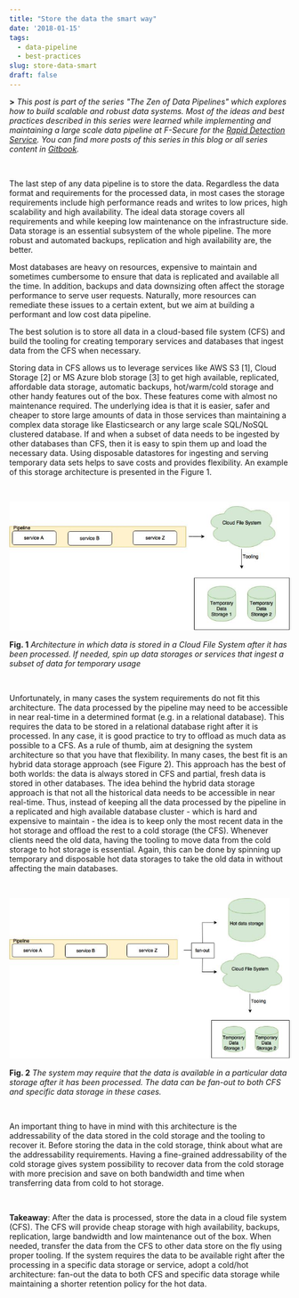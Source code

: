 ```yaml
---
title: "Store the data the smart way"
date: '2018-01-15'
tags:
  - data-pipeline
  - best-practices
slug: store-data-smart
draft: false
---
```


**>** *This post is part of the series "The Zen of Data Pipelines" which explores how to build scalable and robust data systems. Most of the ideas and best practices described in this series were learned while implementing and maintaining a large scale data pipeline at F-Secure for the [Rapid Detection Service](https://www.f-secure.com/en/web/business_global/rapid-detection-service). You can find more posts of this series in this blog or all series content in [Gitbook](https://www.gitbook.com/book/gpestana/the-zen-of-data-pipelines/details).*

<br>

The last step of any data pipeline is to store the data. Regardless the data format and requirements for the processed data, in most cases the storage requirements include high performance reads and writes to low prices, high scalability and high availability. The ideal data storage covers all requirements and while keeping low maintenance on the infrastructure side. Data storage is an essential subsystem of the whole pipeline. The more robust and automated backups, replication and high availability are, the better.

Most databases are heavy on resources, expensive to maintain and sometimes cumbersome to ensure that data is replicated and available all the time. In addition, backups and data downsizing often affect the storage performance to serve user requests. Naturally, more resources can remediate these issues to a certain extent, but we aim at building a performant and low cost data pipeline.

The best solution is to store all data in a cloud-based file system (CFS) and build the tooling for creating temporary services and databases that ingest data from the CFS when necessary.

Storing data in CFS allows us to leverage services like AWS S3 [1], Cloud Storage [2] or MS Azure blob storage [3] to get high available, replicated, affordable data storage, automatic backups, hot/warm/cold storage and other handy features out of the box. These features come with almost no maintenance required. The underlying idea is that it is easier, safer and cheaper to store large amounts of data in those services than maintaining a complex data storage like Elasticsearch or any large scale SQL/NoSQL clustered database. If and when a subset of data needs to be ingested by other databases than CFS, then it is easy to spin them up and load the necessary data. Using disposable datastores for ingesting and serving temporary data sets helps to save costs and provides flexibility. An example of this storage architecture is presented in the Figure 1.

<br>

![CFS architecture](https://raw.githubusercontent.com/gpestana/gpestana.github.io/master/static/data-fig1.jpg)

**Fig. 1** *Architecture in which data is stored in a Cloud File System after it has been processed. If needed, spin up data storages or services that ingest a subset of data for temporary usage*

<br>

Unfortunately, in many cases the system requirements do not fit this architecture. The data processed by the pipeline may need to be accessible in near real-time in a determined format (e.g. in a relational database). This requires the data to be stored in a relational database right after it is processed. In any case, it is good practice to try to offload as much data as possible to a CFS. As a rule of thumb, aim at designing the system architecture so that you have that flexibility. In many cases, the best fit is an hybrid data storage approach (see Figure 2). This approach has the best of both worlds: the data is always stored in CFS and partial, fresh data is stored in other databases. The idea behind the hybrid data storage approach is that not all the historical data needs to be accessible in near real-time. Thus, instead of keeping all the data processed by the pipeline in a replicated and high available database cluster - which is hard and expensive to maintain - the idea is to keep only the most recent data in the hot storage and offload the rest to a cold storage (the CFS). Whenever clients need the old data, having the tooling to move data from the cold storage to hot storage is essential. Again, this can be done by spinning up temporary and disposable hot data storages to take the old data in without affecting the main databases. 

<br>

![CFS architecture and external services](https://raw.githubusercontent.com/gpestana/gpestana.github.io/master/static/data-fig2.jpg)

**Fig. 2** *The system may require that the data is available in a particular data storage after it has been processed. The data can be fan-out to both CFS and specific data storage in these cases.*

<br>

An important thing to have in mind with this architecture is the addressability of the data stored in the cold storage and the tooling to recover it. Before storing the data in the cold storage, think about what are the addressability requirements. Having a fine-grained addressability of the cold storage gives system possibility to recover data from the cold storage with more precision and save on both bandwidth and time when transferring data from cold to hot storage.

<br>

**Takeaway**: After the data is processed, store the data in a cloud file system (CFS). The CFS will provide cheap storage with high availability, backups, replication, large bandwidth and low maintenance out of the box. When needed, transfer the data from the CFS to other data store on the fly using proper tooling. If the system requires the data to be available right after the processing in a specific data storage or service, adopt a cold/hot architecture: fan-out the data to both CFS and specific data storage while maintaining a shorter retention policy for the hot data. 

